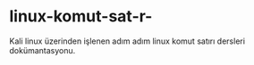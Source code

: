 # linux-komut-sat-r-
Kali linux üzerinden işlenen adım adım linux komut satırı dersleri dokümantasyonu.
